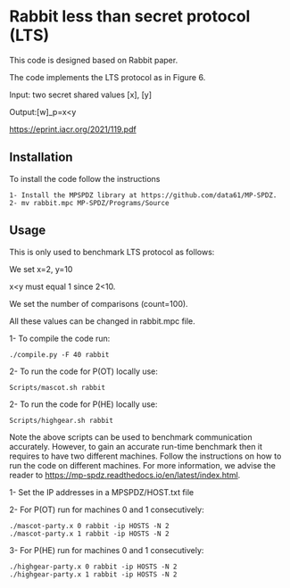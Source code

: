# Rabbit less than secret protocol (LTS)

This code is designed based on Rabbit paper.

The code implements the LTS protocol as in Figure 6.

Input: two secret shared values [x], [y]

Output:[w]_p=x<y

https://eprint.iacr.org/2021/119.pdf

## Installation

To install the code follow the instructions
```
1- Install the MPSPDZ library at https://github.com/data61/MP-SPDZ.
2- mv rabbit.mpc MP-SPDZ/Programs/Source
```

## Usage
This is only used to benchmark LTS protocol as follows:

We set x=2, y=10

x<y must equal 1 since 2<10.

We set the number of comparisons (count=100).

All these values can be changed in rabbit.mpc file.

1- To compile the code run: 
    
    ./compile.py -F 40 rabbit
2- To run the code for P(OT) locally use:
    
    Scripts/mascot.sh rabbit

2- To run the code for P(HE) locally use:
    
    Scripts/highgear.sh rabbit

Note the above scripts can be used to benchmark communication accurately. However, to gain an accurate run-time benchmark then it requires to have two different machines. Follow the instructions on how to run the code on different machines. For more information, we advise the reader to https://mp-spdz.readthedocs.io/en/latest/index.html.


1- Set the IP addresses in a MPSPDZ/HOST.txt file 

2- For P(OT) run for machines 0 and 1 consecutively:

    ./mascot-party.x 0 rabbit -ip HOSTS -N 2
    ./mascot-party.x 1 rabbit -ip HOSTS -N 2
3- For P(HE) run for machines 0 and 1 consecutively:

    ./highgear-party.x 0 rabbit -ip HOSTS -N 2
    ./highgear-party.x 1 rabbit -ip HOSTS -N 2
